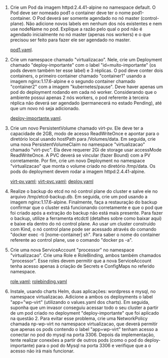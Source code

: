 <ol>
<li><p>Crie um Pod da imagem httpd:2.4.41-alpine no namespace default. O Pod deve ser nomeado pod1 o container deve ter o nome pod1-container. O Pod deverá ser somente agendado no nó master (control-plane). Não adicione novos labels em nenhum dos nós existentes e nem use nodeName no pod. Explique a razão pelo qual o pod não é agendado inicialmente no nó master (apenas nos workers) e o que precisou ser feito para fazer ele ser agendado no master.</p></li>   
<a href="https://github.com/SohIsa/MilagreNem/blob/main/Virt/pod1.yaml">pod1.yaml</a>.
<li><p>Crie um namespace chamado "virtualizacao". Nele, crie um Deployment chamado "deploy-importante" com o label "id=muito-importante" (os pods devem também ter esse label) e 3 réplicas. O pod deve conter dois containers, o primeiro container chamado "container1" usando a imagem nginx:1.17.6-alpine e o segundo container chamado "container2" com a imagem "kubernetes/pause". Deve haver apenas um pod do deployment rodando em cada nó worker. Considerando que o ambiente possui apenas 2 nós workers, o pod referente à terceira réplica não deverá ser agendado (permanecerá no estado Pending), até que um novo nó seja adicionado.</p></li>
<a href="https://github.com/SohIsa/MilagreNem/blob/main/Virt/deploy-importante.yaml">deploy-importante.yaml</a>.
<li><p>Crie um novo PersistentVolume chamado virt-pv. Ele deve ter a capacidade de 2GB, modo de acesso ReadWriteOnce e apontar para o diretório local usando hostPath para  /Volumes/data. Em seguida, crie uma nova PersistentVolumeClaim no namespace "virtualizacao" chamado "virt-pvc". Ela deve requerer 2Gi de storage usar accessMode ReadWriteOnce. A PVC deverá se vincular (fazer Bound) com a PV corretamente. Por fim, crie um novo Deployment no namespace "virtualizacao" que monta o volume criado no diretório /tmp/data. Os pods do deployment devem rodar a imagem httpd:2.4.41-alpine.</p></li>
<a href="https://github.com/SohIsa/MilagreNem/blob/main/Virt/virt-pv.yaml">virt-pv.yaml</a>; 
<a href="https://github.com/SohIsa/MilagreNem/blob/main/Virt/virt-pvc.yaml">virt-pvc.yaml</a>; 
<a href="https://github.com/SohIsa/MilagreNem/blob/main/Virt/deploy.yaml">deploy.yaml</a>
<li><p>Realize o backup do etcd no nó control plane do cluster e salve ele no arquivo /tmp/etcd-backup.db. Em seguida, crie um pod usando a imagem nginx:1.17.6-alpine. Finalmente, faça a restauração do backup confirmar que o cluster está funcionando corretamente e que o pod que foi criado após a extração do backup não está mais presente. Para fazer o backup, utilize a ferramenta etcdctl (detalhes sobre como baixar aqui) e baixe ela dentro do nó control plane. Ao usar um cluster construído com Kind, o nó control plane pode ser acessado através do comando "docker exec -ti [nome-container] sh". Para saber o nome do container referente ao control plane, use o comando "docker ps -a".</p></li>
<li><p>Crie uma nova ServiceAccount "processor" no namespace "virtualizacao". Crie uma Role e RoleBinding, ambos também chamados "processor". Esse roles devem permitir que a nova ServiceAccount tenha acesso apenas à criação de Secrets e ConfigMaps no referido namespace.</p></li>
<a href="https://github.com/SohIsa/MilagreNem/blob/main/Virt/role.yaml">role.yaml</a>; 
<a href="https://github.com/SohIsa/MilagreNem/blob/main/Virt/rolebinding.yaml">rolebinding.yaml</a>
<li><p>Instale, usando charts Helm, duas aplicações: wordpress e mysql, no namespace virtualizacao. Adicione a ambos os deployments o label "app="wp-virt" (utilizando o values.yaml dos charts). Em seguida, suponha que um invasor conseguiu acessar todo o seu cluster a partir de um pod criado no deployment "deploy-importante" que foi aplicado na questão 2. Para evitar esse problema, crie uma NetworkPolicy chamada np-wp-virt no namespace virtualizacao, que deverá permitir que apenas os pods contendo o label "app=wp-virt" tenham acesso a conectar no pod do mysql na porta 3306. Depois da implementação, tente realizar conexões a partir de outros pods (como o pod do deploy-importante) para o pod do Mysql na porta 3306 e verifique que a o acesso não irá mais funcionar.</p></li>
</ol>
